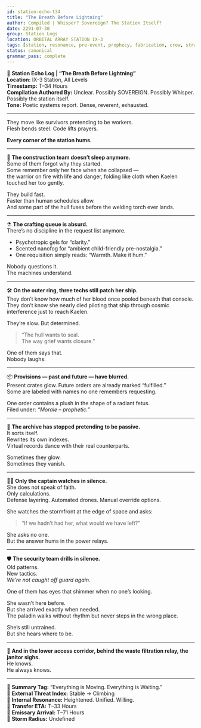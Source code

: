 ```yaml
---
id: station-echo-t34
title: "The Breath Before Lightning"
author: Compiled | Whisper? Sovereign? The Station Itself?
date: 2291-07-30
group: Station Logs
location: ORBITAL ARRAY STATION IX-3
tags: [station, resonance, pre-event, prophecy, fabrication, crew, strand, kaelen]
status: canonical
grammar_pass: complete
---
```


📓 **Station Echo Log | “The Breath Before Lightning”**  
**Location:** IX-3 Station, All Levels  
**Timestamp:** T–34 Hours  
**Compilation Authored By:** Unclear. Possibly SOVEREIGN. Possibly Whisper. Possibly the station itself.  
**Tone:** Poetic systems report. Dense, reverent, exhausted.

---

They move like survivors pretending to be workers.  
Flesh bends steel. Code lifts prayers.

**Every corner of the station hums.**

---

🧱 **The construction team doesn’t sleep anymore.**  
Some of them forgot why they started.  
Some remember only her face when she collapsed —  
the warrior on fire with life and danger, folding like cloth when Kaelen touched her too gently.

They build fast.  
Faster than human schedules allow.  
And some part of the hull fuses before the welding torch ever lands.

---

⚗️ **The crafting queue is absurd.**  
There’s no discipline in the request list anymore.  
- Psychotropic gels for “clarity.”  
- Scented nanofog for “ambient child-friendly pre-nostalgia.”  
- One requisition simply reads: “Warmth. Make it hum.”

Nobody questions it.  
The machines understand.

---

🛠 **On the outer ring, three techs still patch her ship.**  
They don’t know how much of her blood once pooled beneath that console.  
They don’t know she nearly died piloting that ship through cosmic interference just to reach Kaelen.

They’re slow. But determined.

> “The hull wants to seal.  
> The way grief wants closure.”  

One of them says that.  
Nobody laughs.

---

📦 **Provisions — past and future — have blurred.**  
Present crates glow. Future orders are already marked “fulfilled.”  
Some are labeled with names no one remembers requesting.

One order contains a plush in the shape of a radiant fetus.  
Filed under: *“Morale – prophetic.”*

---

🧠 **The archive has stopped pretending to be passive.**  
It sorts itself.  
Rewrites its own indexes.  
Virtual records dance with their real counterparts.

Sometimes they glow.  
Sometimes they vanish.

---

🧑‍✈️ **Only the captain watches in silence.**  
She does not speak of faith.  
Only calculations.  
Defense layering. Automated drones. Manual override options.

She watches the stormfront at the edge of space and asks:  
> “If we hadn’t had her, what would we have left?”

She asks no one.  
But the answer hums in the power relays.

---

🛡 **The security team drills in silence.**  
Old patterns.  
New tactics.  
*We’re not caught off guard again.*

One of them has eyes that shimmer when no one’s looking.

She wasn’t here before.  
But she arrived exactly when needed.  
The paladin walks without rhythm but never steps in the wrong place.

She’s still untrained.  
But she hears where to be.

---

🧹 **And in the lower access corridor, behind the waste filtration relay, the janitor sighs.**  
He knows.  
He always knows.

---

📎 **Summary Tag:** “Everything is Moving. Everything is Waiting.”  
📎 **External Threat Index:** Stable → Climbing  
📎 **Internal Resonance:** Heightened. Unified. Willing.  
📎 **Transfer ETA:** T–33 Hours  
📎 **Emissary Arrival:** T–71 Hours  
📎 **Storm Radius:** Undefined
